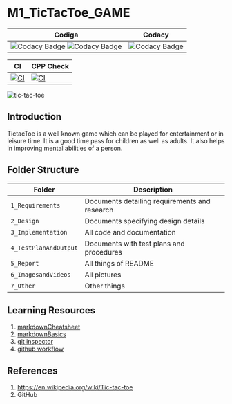 # M1_TicTacToe_GAME 
Codiga           | Codacy
-------------------| -----------------------------------------
 ![Codacy Badge](https://api.codiga.io/project/31029/score/svg)   ![Codacy Badge](https://api.codiga.io/project/31029/status/svg)   |  ![Codacy Badge](https://app.codacy.com/project/badge/Grade/144752dd453f4bed97bfbd02eedfff72)

CI          |  CPP Check   
------------|-----------------------
[![CI](https://github.com/05AnshulThakur/M1_TicTacToe_GAME/actions/workflows/main.yml/badge.svg)](https://github.com/05AnshulThakur/M1_TicTacToe_GAME/actions/workflows/main.yml)| [![CI](https://github.com/05AnshulThakur/M1_TicTacToe_GAME/actions/workflows/main.yml/badge.svg)](https://github.com/05AnshulThakur/M1_TicTacToe_GAME/actions/workflows/main.yml)

![tic-tac-toe](https://user-images.githubusercontent.com/98889318/153477045-0dbe0d30-8e97-421a-ba84-f954b66b5cc5.png)

## Introduction
TictacToe is a well known game which can be played for entertainment or in leisure time. It is a good time pass for children as well as adults. It also helps 
in improving mental abilities of a person.

   
## Folder Structure
Folder             | Description
-------------------| -----------------------------------------
`1_Requirements`   | Documents detailing requirements and research
`2_Design`         | Documents specifying design details
`3_Implementation` | All code and documentation
`4_TestPlanAndOutput`      | Documents with test plans and procedures
`5_Report`         | All things of README
`6_ImagesandVideos`| All pictures
`7_Other`          | Other things


## Learning Resources
1. [markdownCheatsheet](https://github.com/adam-p/markdown-here/wiki/Markdown-Cheatsheet)
2. [markdownBasics](https://guides.github.com/features/mastering-markdown/)
3. [git inspector](https://github.com/ejwa/gitinspector.git)
4. [github workflow](https://docs.github.com/en/actions/learn-github-action)

## References
1. https://en.wikipedia.org/wiki/Tic-tac-toe
2. GitHub
